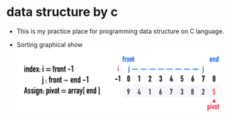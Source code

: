 # data structure by c


- This is my practice place for programming data structure on C language.



- Sorting graphical show
![image](https://raw.githubusercontent.com/harry0890/data-structure/master/data-structure/sorting/quicksort_graph1.PNG)
